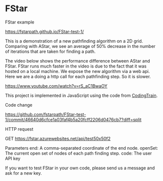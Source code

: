 # FStar

FStar example

https://fstarpath.github.io/FStar-test-1/

This is a demonstration of a new pathfinding algorithm on a 2D grid. Comparing with AStar, we see an average of 50% decrease in the number of iterations that are taken for finding a path.

The video below shows the performance difference between AStar and FStar. FStar runs much faster in the video is due to the fact that it was hosted on a local machine. We expose the new algorithm via a web api. Here we are a doing a http call for each pathfinding step. So it is slower.

https://www.youtube.com/watch?v=rS_aC1BwaOY

This project is implemented in JavaScript using the code from <a href="https://github.com/CodingTrain/AStar"> CodingTrain</a>.
  
Code change

https://github.com/fstarpath/FStar-test-1/commit/46640d6cfce1a03faf4b5a20fcff2206d0476cb7?diff=split


HTTP request

GET https://fstar.azurewebsites.net/api/test50x50f2

Parameters
end: A comma-separated coordinate of the end node.
openSet: The current open set of nodes of each path finding step.
code: The user API key


If you want to test FStar in your own code, please send us a message and ask for a new key.


